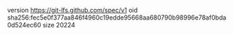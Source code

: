 version https://git-lfs.github.com/spec/v1
oid sha256:fec5e0f377aa846f4960c19edde95668aa680790b98996e78af0bda0d524ec60
size 20224
